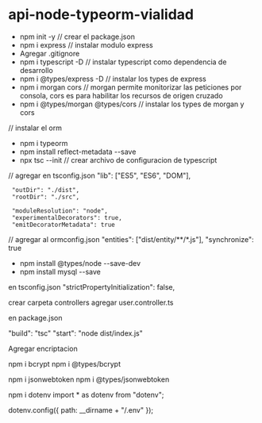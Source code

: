 # api-node-typeorm-vialidad


  - npm init -y     // crear el package.json
  - npm i express   // instalar modulo express
  - Agregar .gitignore
  - npm i typescript -D  // instalar typescript como dependencia de desarrollo
  - npm i @types/express -D  // instalar los types de express
  - npm i morgan cors       // morgan permite monitorizar las peticiones por consola, cors es para habilitar los recursos de origen cruzado
  - npm i @types/morgan @types/cors     // instalar los types de morgan y cors
  
  // instalar el orm
  
  - npm i typeorm
  - npm install reflect-metadata --save
  - npx tsc --init     // crear archivo de configuracion de typescript
  
  
  // agregar en tsconfig.json
     "lib": ["ES5", "ES6", "DOM"], 
     
     "outDir": "./dist",
     "rootDir": "./src",  
     
     "moduleResolution": "node",
     "experimentalDecorators": true,               
     "emitDecoratorMetadata": true
     
  // agregar al ormconfig.json
    "entities": ["dist/entity/**/*.js"],
    "synchronize": true
    
- npm install @types/node --save-dev
- npm install mysql --save

en tsconfig.json
   "strictPropertyInitialization": false, 

crear carpeta controllers
agregar user.controller.ts


en package.json

"build": "tsc"
"start": "node dist/index.js"


Agregar encriptacion

npm i bcrypt
npm i @types/bcrypt

npm i jsonwebtoken
npm i @types/jsonwebtoken

npm i dotenv
import * as dotenv from "dotenv";

dotenv.config({ path: __dirname + "/.env" });

